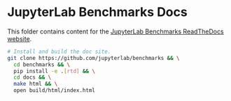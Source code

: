 # JupyterLab Benchmarks Docs

This folder contains content for the [JupyterLab Benchmarks ReadTheDocs website](https://jupyterlab-benchmarks.readthedocs.io).

```bash
# Install and build the doc site.
git clone https://github.com/jupyterlab/benchmarks && \
  cd benchmarks && \
  pip install -e .[rtd] && \
  cd docs && \
  make html && \
  open build/html/index.html
```
